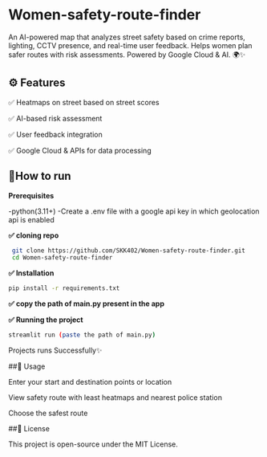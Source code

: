 # Women-safety-route-finder
An AI-powered map that analyzes street safety based on crime reports, lighting, CCTV presence, and real-time user feedback. Helps women plan safer routes with risk assessments. Powered by Google Cloud &amp; AI. 🌍✨


## ⚙️ Features

✅ Heatmaps on street based on street scores

✅ AI-based risk assessment

✅ User feedback integration

✅ Google Cloud & APIs for data processing


## 🚀How to run

**Prerequisites**

-python(3.11+)
-Create a .env file with a google api key in which geolocation api is enabled

**✅ cloning repo**
```bash
 git clone https://github.com/SKK402/Women-safety-route-finder.git
 cd Women-safety-route-finder
```

**✅ Installation**
```bash
pip install -r requirements.txt
```

**✅ copy the path of main.py present in the app**

**✅ Running the project**
```bash
streamlit run (paste the path of main.py)
```

Projects runs Successfully✨


##📌 Usage


Enter your start and destination points or location

View safety route with least heatmaps and nearest police station

Choose the safest  route


##📄 License

This project is open-source under the MIT License.
